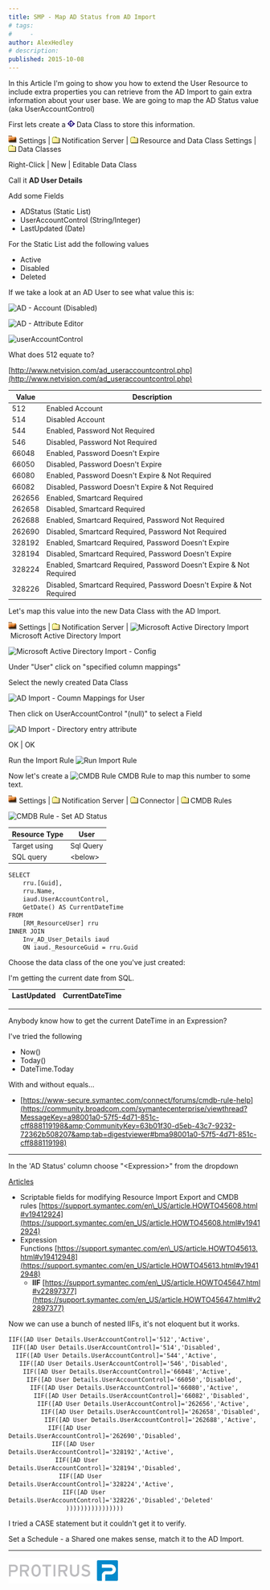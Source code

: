 ```yaml
---
title: SMP - Map AD Status from AD Import
# tags:
#     - 
author: AlexHedley
# description: 
published: 2015-10-08
---
```


In this Article I'm going to show you how to extend the User Resource to include extra properties you can retrieve from the AD Import to gain extra information about your user base. We are going to map the AD Status value (aka UserAccountControl)

First lets create a ![Data Classes](images\DataClasses.png) Data Class to store this information.
  
![Reports Folder](images\ReportsFolder.png) Settings | ![Folder](images\Folder.png) Notification Server | ![Folder](images\Folder.png) Resource and Data Class Settings | ![Folder](images\Folder.png) Data Classes
  
Right-Click | New | Editable Data Class
  
Call it **AD User Details**
  
Add some Fields
  
- ADStatus (Static List)
- UserAccountControl (String/Integer)
- LastUpdated (Date)

For the Static List add the following values

- Active
- Disabled
- Deleted

If we take a look at an AD User to see what value this is:
  
![AD - Account (Disabled)](images\AD-AccountDisabled.png)

![AD - Attribute Editor](images\AD-AttributeEditor.png)
  
![userAccountControl](images\userAccountControl.png)
  
What does 512 equate to?
  
[http://www.netvision.com/ad_useraccountcontrol.php](http://www.netvision.com/ad_useraccountcontrol.php)

| **Value** | **Description** |
| --- | --- |
| 512 | Enabled Account |
| 514 | Disabled Account |
| 544 | Enabled, Password Not Required |
| 546 | Disabled, Password Not Required |
| 66048 | Enabled, Password Doesn't Expire |
| 66050 | Disabled, Password Doesn't Expire |
| 66080 | Enabled, Password Doesn't Expire & Not Required |
| 66082 | Disabled, Password Doesn't Expire & Not Required |
| 262656 | Enabled, Smartcard Required |
| 262658 | Disabled, Smartcard Required |
| 262688 | Enabled, Smartcard Required, Password Not Required |
| 262690 | Disabled, Smartcard Required, Password Not Required |
| 328192 | Enabled, Smartcard Required, Password Doesn't Expire |
| 328194 | Disabled, Smartcard Required, Password Doesn't Expire |
| 328224 | Enabled, Smartcard Required, Password Doesn't Expire & Not Required |
| 328226 | Disabled, Smartcard Required, Password Doesn't Expire & Not Required |

Let's map this value into the new Data Class with the AD Import.
  
![Reports Folder](images\ReportsFolder.png) Settings | ![Folder](images\Folder.png) Notification Server | ![Microsoft Active Directory Import](images\MicrosoftActiveDirectoryImport.png) Microsoft Active Directory Import
  
![Microsoft Active Directory Import - Config](images\MicrosoftActiveDirectoryImport-Config.png)
  
Under "User" click on "specified column mappings"
  
Select the newly created Data Class
  
![AD Import - Coumn Mappings for User](images\ADImport-CoumnMappingsforUser.png)
  
Then click on UserAccountControl "(null)" to select a Field
  
![AD Import - Directory entry attribute](images\ADImport-Directoryentryattribute.png)
  
OK | OK
  
Run the Import Rule ![Run Import Rule](images\RunImportRule.png)

Now let's create a ![CMDB Rule](images\CMDBRule.png) CMDB Rule to map this number to some text.
  
![Reports Folder](images\ReportsFolder.png) Settings | ![Folder](images\Folder.png) Notification Server | ![Folder](images\Folder.png) Connector | ![Folder](images\Folder.png) CMDB Rules
  
![CMDB Rule - Set AD Status](images\CMDBRule-SetADStatus.png)

| Resource Type | User |
| --- | --- |
| Target using | Sql Query |
| SQL query | &lt;below&gt; |

    SELECT 
        rru.[Guid],
        rru.Name,
        iaud.UserAccountControl,
        GetDate() AS CurrentDateTime
    FROM 
        [RM_ResourceUser] rru
    INNER JOIN 
        Inv_AD_User_Details iaud 
        ON iaud._ResourceGuid = rru.Guid

Choose the data class of the one you've just created:

I'm getting the current date from SQL.

| LastUpdated | CurrentDateTime |
| --- | --- |

* * *

Anybody know how to get the current DateTime in an Expression?

I've tried the following

- Now()
- Today()
- DateTime.Today

With and without equals...

- [https://www-secure.symantec.com/connect/forums/cmdb-rule-help](https://community.broadcom.com/symantecenterprise/viewthread?MessageKey=a98001a0-57f5-4d71-851c-cff888119198&amp;CommunityKey=63b01f30-d5eb-43c7-9232-72362b508207&amp;tab=digestviewer#bma98001a0-57f5-4d71-851c-cff888119198)

* * *

In the 'AD Status' column choose "&lt;Expression&gt;" from the dropdown

<u>Articles</u>

- Scriptable fields for modifying Resource Import Export and CMDB rules [https://support.symantec.com/en\_US/article.HOWTO45608.html#v19412924](https://support.symantec.com/en_US/article.HOWTO45608.html#v19412924)
- Expression Functions [https://support.symantec.com/en\_US/article.HOWTO45613.html#v19412948](https://support.symantec.com/en_US/article.HOWTO45613.html#v19412948)
    - **IIF** [https://support.symantec.com/en\_US/article.HOWTO45647.html#v22897377](https://support.symantec.com/en_US/article.HOWTO45647.html#v22897377)

Now we can use a bunch of nested IIFs, it's not eloquent but it works.

    IIF([AD User Details.UserAccountControl]='512','Active',
     IIF([AD User Details.UserAccountControl]='514','Disabled',
      IIF([AD User Details.UserAccountControl]='544','Active',
       IIF([AD User Details.UserAccountControl]='546','Disabled',
        IIF([AD User Details.UserAccountControl]='66048','Active',
         IIF([AD User Details.UserAccountControl]='66050','Disabled',
          IIF([AD User Details.UserAccountControl]='66080','Active',
           IIF([AD User Details.UserAccountControl]='66082','Disabled',
            IIF([AD User Details.UserAccountControl]='262656','Active',
             IIF([AD User Details.UserAccountControl]='262658','Disabled',
              IIF([AD User Details.UserAccountControl]='262688','Active',
               IIF([AD User Details.UserAccountControl]='262690','Disabled',
                IIF([AD User Details.UserAccountControl]='328192','Active',
                 IIF([AD User Details.UserAccountControl]='328194','Disabled',
                  IIF([AD User Details.UserAccountControl]='328224','Active',
                   IIF([AD User Details.UserAccountControl]='328226','Disabled','Deleted'
                    ))))))))))))))))

I tried a CASE statement but it couldn't get it to verify.

Set a Schedule - a Shared one makes sense, match it to the AD Import.

* * *

[![Protirus](images\Protirus.png)](http://www.protirus.com/)

